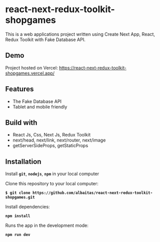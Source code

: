 # react-next-redux-toolkit-shopgames

This is a web applications project written using Create Next App, React, Redux Toolkit with Fake Database API.

## Demo

Project hosted on Vercel: https://react-next-redux-toolkit-shopgames.vercel.app/

## Features

- The Fake Database API
- Tablet and mobile friendly

## Build with

- React Js, Css, Next Js, Redux Toolkit
- next/head, next/link, next/router, next/image
- getServerSideProps, getStaticProps

## Installation

Install **`git`**, **`nodejs`**, **`npm`** in your local computer

Clone this repository to your local computer:

**`$ git clone https://github.com/albaitas/react-next-redux-toolkit-shopgames.git`**

Install dependencies:

**`npm install`**

Runs the app in the development mode:

**`npm run dev`**
